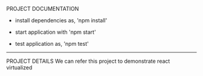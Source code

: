 PROJECT DOCUMENTATION

-   install dependencies as,
    'npm install'

-   start application with
    'npm start'

-   test application as,
    'npm test'

---

PROJECT DETAILS
We can refer this project to demonstrate react virtualized
